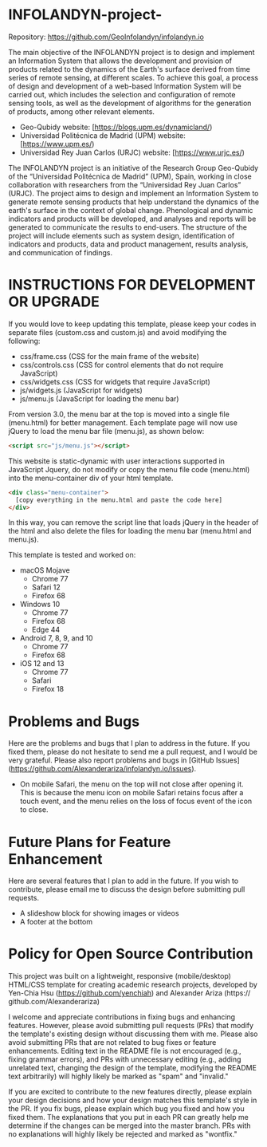 # INFOLANDYN-project-
Repository: https://github.com/GeoInfolandyn/infolandyn.io

The main objective of the INFOLANDYN project is to design and implement an Information System that allows the development and provision of products related to the dynamics of the Earth's surface derived from time series of remote sensing, at different scales. To achieve this goal, a process of design and development of a web-based Information System will be carried out, which includes the selection and configuration of remote sensing tools, as well as the development of algorithms for the generation of products, among other relevant elements.


- Geo-Qubidy website: [https://blogs.upm.es/dynamicland/)
- Universidad Politécnica de Madrid (UPM) website: [https://www.upm.es/)
- Universidad Rey Juan Carlos (URJC) website: [https://www.urjc.es/)

The INFOLANDYN project is an initiative of the Research Group Geo-Qubidy of the “Universidad Politécnica de Madrid” (UPM), Spain, working in close collaboration with researchers from the “Universidad Rey Juan Carlos” (URJC).
The project aims to design and implement an Information System to generate remote sensing products that help understand the dynamics of the earth's surface in the context of global change. Phenological and dynamic indicators and products will be developed, and analyses and reports will be generated to communicate the results to end-users. The structure of the project will include elements such as system design, identification of indicators and products, data and product management, results analysis, and communication of findings.

# INSTRUCTIONS FOR DEVELOPMENT OR UPGRADE
If you would love to keep updating this template, please keep your codes in separate files (custom.css and custom.js) and avoid modifying the following:
- css/frame.css (CSS for the main frame of the website)
- css/controls.css (CSS for control elements that do not require JavaScript)
- css/widgets.css (CSS for widgets that require JavaScript)
- js/widgets.js (JavaScript for widgets)
- js/menu.js (JavaScript for loading the menu bar)

From version 3.0, the menu bar at the top is moved into a single file (menu.html) for better management. Each template page will now use jQuery to load the menu bar file (menu.js), as shown below:
```html
<script src="js/menu.js"></script>
```
This website is static-dynamic with user interactions supported in JavaScript Jquery, do not modify or copy the menu file code (menu.html) into the menu-container div of your html template.
```html
<div class="menu-container">
  [copy everything in the menu.html and paste the code here]
</div>
```
In this way, you can remove the script line that loads jQuery in the header of the html and also delete the files for loading the menu bar (menu.html and menu.js).

This template is tested and worked on:
- macOS Mojave
  - Chrome 77
  - Safari 12
  - Firefox 68
- Windows 10
  - Chrome 77
  - Firefox 68
  - Edge 44
- Android 7, 8, 9, and 10
  - Chrome 77
  - Firefox 68
- iOS 12 and 13
  - Chrome 77
  - Safari
  - Firefox 18

# Problems and Bugs
Here are the problems and bugs that I plan to address in the future. If you fixed them, please do not hesitate to send me a pull request, and I would be very grateful. Please also report problems and bugs in [GitHub Issues] (https://github.com/Alexanderariza/infolandyn.io/issues).

- On mobile Safari, the menu on the top will not close after opening it. This is because the menu icon on mobile Safari retains focus after a touch event, and the menu relies on the loss of focus event of the icon to close.

# Future Plans for Feature Enhancement
Here are several features that I plan to add in the future. If you wish to contribute, please email me to discuss the design before submitting pull requests.

- A slideshow block for showing images or videos
- A footer at the bottom

# Policy for Open Source Contribution
This project was built on a lightweight, responsive (mobile/desktop) HTML/CSS template for creating academic research projects, developed by Yen-Chia Hsu (https://github.com/yenchiah) and Alexander Ariza (https:// github.com/Alexanderariza)

I welcome and appreciate contributions in fixing bugs and enhancing features. However, please avoid submitting pull requests (PRs) that modify the template's existing design without discussing them with me. Please also avoid submitting PRs that are not related to bug fixes or feature enhancements. Editing text in the README file is not encouraged (e.g., fixing grammar errors), and PRs with unnecessary editing (e.g., adding unrelated text, changing the design of the template, modifying the README text arbitrarily) will highly likely be marked as "spam" and "invalid."

If you are excited to contribute to the new features directly, please explain your design decisions and how your design matches this template's style in the PR. If you fix bugs, please explain which bug you fixed and how you fixed them. The explanations that you put in each PR can greatly help me determine if the changes can be merged into the master branch. PRs with no explanations will highly likely be rejected and marked as "wontfix."

